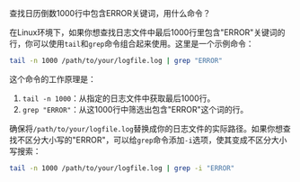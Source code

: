 



查找日历倒数1000行中包含ERROR关键词，用什么命令？

在Linux环境下，如果你想查找日志文件中最后1000行里包含"ERROR"关键词的行，你可以使用`tail`和`grep`命令组合起来使用。这里是一个示例命令：

```bash
tail -n 1000 /path/to/your/logfile.log | grep "ERROR"
```

这个命令的工作原理是：
1. `tail -n 1000`：从指定的日志文件中获取最后1000行。
2. `grep "ERROR"`：从这1000行中筛选出包含"ERROR"这个词的行。

确保将`/path/to/your/logfile.log`替换成你的日志文件的实际路径。如果你想查找不区分大小写的"ERROR"，可以给`grep`命令添加`-i`选项，使其变成不区分大小写搜索：

```bash
tail -n 1000 /path/to/your/logfile.log | grep -i "ERROR"
```